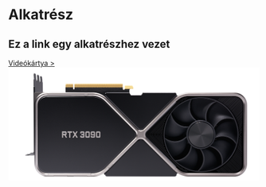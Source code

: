 # Alkatrész 
<body> 
    <h2> Ez a link egy alkatrészhez vezet </h2> 
    <a href="https://www.nvidia.com/en-eu/geforce/graphics-cards/30-series/rtx-3090"> Videókártya >
<img src="https://github.com/dani0615/Alkatresz/blob/main/geforce-rtx-3090-shop-630-d%402x.png" width="720" height"720" </img>
    </a>
    
</body> 
</html>
